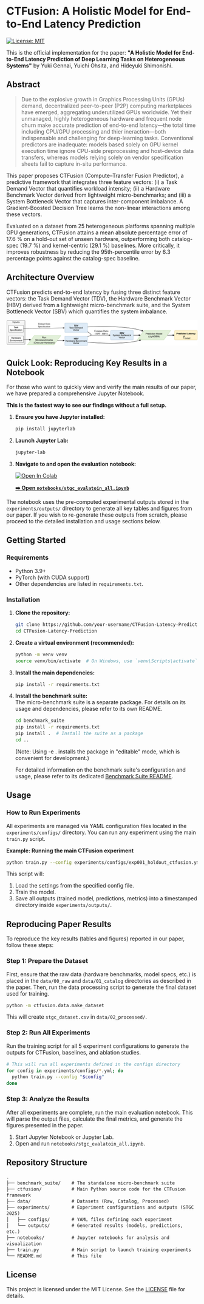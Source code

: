 # CTFusion: A Holistic Model for End-to-End Latency Prediction

[![License: MIT](https://img.shields.io/badge/License-MIT-yellow.svg)](https://opensource.org/licenses/MIT)

This is the official implementation for the paper: **"A Holistic Model for End-to-End Latency Prediction of Deep Learning Tasks on Heterogeneous Systems"** by Yuki Gennai, Yuichi Ohsita, and Hideyuki Shimonishi.

## Abstract

> Due to the explosive growth in Graphics Processing Units (GPUs) demand, decentralized peer-to-peer (P2P) computing marketplaces have emerged, aggregating underutilized GPUs worldwide. Yet their unmanaged, highly heterogeneous hardware and frequent node churn make accurate prediction of end-to-end latency—the total time including CPU/GPU processing and thier ineraction—both indispensable and challenging for deep-learning tasks. Conventional predictors are inadequate: models based solely on GPU kernel execution time ignore CPU-side preprocessing and host–device data transfers, whereas models relying solely on vendor specification sheets fail to capture in-situ performance.

This paper proposes CTFusion (Compute–Transfer Fusion Predictor), a predictive framework that integrates three feature vectors: (i) a Task Demand Vector that quantifies workload intensity; (ii) a Hardware Benchmark Vector derived from lightweight micro-benchmarks; and (iii) a System Bottleneck Vector that captures inter-component imbalance. A Gradient-Boosted Decision Tree learns the non-linear interactions among these vectors.

Evaluated on a dataset from 25 heterogeneous platforms spanning multiple GPU generations, CTFusion attains a mean absolute percentage error of 17.6 % on a hold-out set of unseen hardware, outperforming both catalog-spec (19.7 %) and kernel-centric (29.1 %) baselines. More critically, it improves robustness by reducing the 95th-percentile error by 6.3 percentage points against the catalog-spec baseline.

## Architecture Overview

CTFusion predicts end-to-end latency by fusing three distinct feature vectors: the Task Demand Vector (TDV), the Hardware Benchmark Vector (HBV) derived from a lightweight micro-benchmark suite, and the System Bottleneck Vector (SBV) which quantifies the system imbalance.

![CTFusion Architecture](./imgs/CTFusion_overview.png)

## Quick Look: Reproducing Key Results in a Notebook

For those who want to quickly view and verify the main results of our paper, we have prepared a comprehensive Jupyter Notebook.

**This is the fastest way to see our findings without a full setup.**

1.  **Ensure you have Jupyter installed:**
    ```bash
    pip install jupyterlab
    ```
2.  **Launch Jupyter Lab:**
    ```bash
    jupyter-lab
    ```
3.  **Navigate to and open the evaluation notebook:**

    [![Open In Colab](https://colab.research.google.com/assets/colab-badge.svg)](https://colab.research.google.com/github/gen-yuu/ctfusion-latencyprediction/blob/master/notebooks/stgc_evalatoin_all.ipynb)

    **[➡️ Open `notebooks/stgc_evalatoin_all.ipynb`](./notebooks/stgc_evalatoin_all.ipynb)**

The notebook uses the pre-computed experimental outputs stored in the `experiments/outputs/` directory to generate all key tables and figures from our paper. If you wish to re-generate these outputs from scratch, please proceed to the detailed installation and usage sections below.

## Getting Started

### Requirements

- Python 3.9+
- PyTorch (with CUDA support)
- Other dependencies are listed in `requirements.txt`.

### Installation

1.  **Clone the repository:**

    ```bash
    git clone https://github.com/your-username/CTFusion-Latency-Prediction.git
    cd CTFusion-Latency-Prediction
    ```

2.  **Create a virtual environment (recommended):**

    ```bash
    python -m venv venv
    source venv/bin/activate  # On Windows, use `venv\Scripts\activate`
    ```

3.  **Install the main dependencies:**

    ```bash
    pip install -r requirements.txt
    ```

4.  **Install the benchmark suite:**  
    The micro-benchmark suite is a separate package. For details on its usage and dependencies, please refer to its own README.

    ```bash
    cd benchmark_suite
    pip install -r requirements.txt
    pip install .  # Install the suite as a package
    cd ..
    ```

    (Note: Using -e . installs the package in "editable" mode, which is convenient for development.)

    For detailed information on the benchmark suite's configuration and usage, please refer to its dedicated [Benchmark Suite README](./benchmark_suite/README.md).

## Usage

### How to Run Experiments

All experiments are managed via YAML configuration files located in the `experiments/configs/` directory. You can run any experiment using the main `train.py` script.

**Example: Running the main CTFusion experiment**

```bash
python train.py --config experiments/configs/exp001_holdout_ctfusion.yml
```

This script will:

1.  Load the settings from the specified config file.
2.  Train the model.
3.  Save all outputs (trained model, predictions, metrics) into a timestamped directory inside `experiments/outputs/`.

## Reproducing Paper Results

To reproduce the key results (tables and figures) reported in our paper, follow these steps:

### Step 1: Prepare the Dataset

First, ensure that the raw data (hardware benchmarks, model specs, etc.) is placed in the `data/00_raw` and `data/01_catalog` directories as described in the paper. Then, run the data processing script to generate the final dataset used for training.

```bash
python -m ctfusion.data.make_dataset
```

This will create `stgc_dataset.csv` in `data/02_processed/`.

### Step 2: Run All Experiments

Run the training script for all 5 experiment configurations to generate the outputs for CTFusion, baselines, and ablation studies.

```bash
# This will run all experiments defined in the configs directory
for config in experiments/configs/*.yml; do
  python train.py --config "$config"
done
```

### Step 3: Analyze the Results

After all experiments are complete, run the main evaluation notebook. This will parse the output files, calculate the final metrics, and generate the figures presented in the paper.

1.  Start Jupyter Notebook or Jupyter Lab.
2.  Open and run `notebooks/stgc_evalatoin_all.ipynb`.

## Repository Structure

```
.
├── benchmark_suite/    # The standalone micro-benchmark suite
├── ctfusion/           # Main Python source code for the CTFusion framework
├── data/               # Datasets (Raw, Catalog, Processed)
├── experiments/        # Experiment configurations and outputs (STGC 2025)
│   ├── configs/        # YAML files defining each experiment
│   └── outputs/        # Generated results (models, predictions, etc.)
├── notebooks/          # Jupyter notebooks for analysis and visualization
├── train.py            # Main script to launch training experiments
└── README.md           # This file
```

## License

This project is licensed under the MIT License. See the [LICENSE](./LICENSE) file for details.
